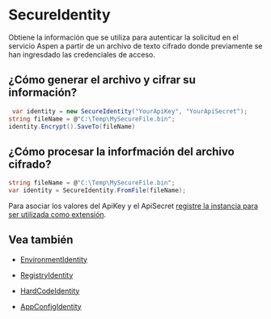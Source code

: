 # SecureIdentity

Obtiene la información que se utiliza para autenticar la solicitud en el servicio Aspen a partir de un archivo de texto cifrado donde previamente se han ingresdado las credenciales de acceso.

## ¿Cómo generar el archivo y cifrar su información?

```c#
 var identity = new SecureIdentity("YourApiKey", "YourApiSecret");
string fileName = @"C:\Temp\MySecureFile.bin";
identity.Encrypt().SaveTo(fileName)
```

## ¿Cómo procesar la inforfmación del archivo cifrado?

```c#
string fileName = @"C:\Temp\MySecureFile.bin";
var identity = SecureIdentity.FromFile(fileName);
```

 Para asociar los valores del ApiKey y el ApiSecret [registre la instancia para ser utilizada como extensión](ServiceLocator.md).

 ## Vea también
 
- [EnvironmentIdentity](EnvironmentIdentity.md)

- [RegistryIdentity](RegistryIdentity.md)

- [HardCodeIdentity](HardCodeIdentity.md)

- [AppConfigIdentity](AppConfigIdentity.md)
